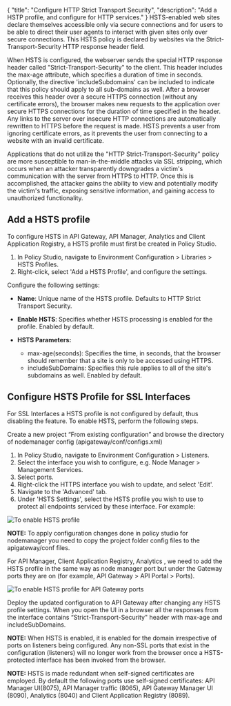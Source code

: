 {
"title": "Configure HTTP Strict Transport Security",
  "description": "Add a HSTP profile, and configure for HTTP services."
}
HSTS-enabled web sites declare themselves accessible only via secure connections and for users to be able to direct their user agents to interact with given sites only over secure connections. This HSTS policy is declared by websites via the Strict-Transport-Security HTTP response header field.

When HSTS is configured, the webserver sends the special HTTP response header called "Strict-Transport-Security" to the client. This header includes the max-age attribute, which specifies a duration of time in seconds. Optionally, the directive 'includeSubdomains' can be included to indicate that this policy should apply to all sub-domains as well. After a browser receives this header over a secure HTTPS connection (without any certificate errors), the browser makes new requests to the application over secure HTTPS connections for the duration of time specified in the header. Any links to the server over insecure HTTP connections are automatically rewritten to HTTPS before the request is made. HSTS prevents a user from ignoring certificate errors, as it prevents the user from connecting to a website with an invalid certificate.

Applications that do not utilize the "HTTP Strict-Transport-Security" policy are more susceptible to man-in-the-middle attacks via SSL stripping, which occurs when an attacker transparently downgrades a victim's communication with the server from HTTPS to HTTP. Once this is accomplished, the attacker gains the ability to view and potentially modify the victim's traffic, exposing sensitive information, and gaining access to unauthorized functionality.

## Add a HSTS profile

To configure HSTS in API Gateway, API Manager, Analytics and Client Application Registry, a HSTS profile must first be created in Policy Studio.

1. In Policy Studio, navigate to Environment Configuration > Libraries > HSTS Profiles.
2. Right-click, select 'Add a HSTS Profile', and configure the settings.

Configure the following settings:

* **Name**: Unique name of the HSTS profile. Defaults to HTTP Strict Transport Security.
* **Enable HSTS**: Specifies whether HSTS processing is enabled for the profile. Enabled by default.
* **HSTS Parameters:**

    * max-age(seconds): Specifies the time, in seconds, that the browser should remember that a site is only to be accessed using HTTPS.
    * includeSubDomains: Specifies this rule applies to all of the site's     subdomains as well. Enabled by default.

## Configure HSTS Profile for SSL Interfaces

For SSL Interfaces a HSTS profile is not configured by default, thus disabling the feature. To enable HSTS, perform the following steps.

Create a new project “From existing configuration” and browse the directory of nodemanager config (apigateway/conf/configs.xml)

1. In Policy Studio, navigate to Environment Configuration > Listeners.
2. Select the interface you wish to configure, e.g. Node Manager > Management Services.
3. Select ports.
4. Right-click the HTTPS interface you wish to update, and select 'Edit'.
5. Navigate to the 'Advanced' tab.
6. Under 'HSTS Settings', select the HSTS profile you wish to use to protect all endpoints serviced by these interface.
   For example:

![To enable HSTS profile](/Images/docbook/images/general/hsts5.png)

**NOTE:** To apply configuration changes done in policy studio for nodemanager you need to copy the project folder config files to the apigateway/conf files.

For API Manager, Client Application Registry, Analytics , we need to add the HSTS profile in the same way as node manager port but under the Gateway ports they are on (for example, API Gateway > API Portal > Ports).

![To enable HSTS profile for API Gateway ports](/Images/docbook/images/general/hsts2.png)

Deploy the updated configuration to API Gateway after changing any HSTS profile settings. When you open the UI in a browser all the responses from the interface contains “Strict-Transport-Security" header with max-age and includeSubDomains.

**NOTE:** When HSTS is enabled, it is enabled for the domain irrespective of ports on listeners being configured. Any non-SSL ports that exist in the configuration (listeners) will no longer work from the browser once a HSTS-protected interface has been invoked from the browser.

**NOTE:** HSTS is made redundant when self-signed certificates are employed. By default the following ports use self-signed certificates: API Manager UI(8075), API Manager traffic (8065), API Gateway Manager UI (8090), Analytics (8040) and Client Application Registry (8089).